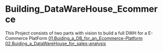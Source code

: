 # Building_DataWareHouse_Ecommerce
This Project consists of two parts with vision to build a full DWH for a E-Commerce PlatForm
[01.Buiding_a_DB_for_an_Ecommerce-Platform](01.Buiding_a_DB_for_an_Ecommerce-Platform)
[02.Buiding_a_DataWareHouse_for_sales-analysis](02.Buiding_a_DataWareHouse_for_sales-analysis)
